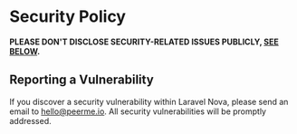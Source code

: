 # Security Policy

**PLEASE DON'T DISCLOSE SECURITY-RELATED ISSUES PUBLICLY, [SEE BELOW](#reporting-a-vulnerability).**

## Reporting a Vulnerability

If you discover a security vulnerability within Laravel Nova, please send an email to hello@peerme.io. All security vulnerabilities will be promptly addressed.
